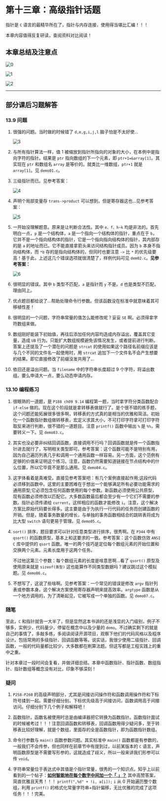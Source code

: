 # 第十三章：高级指针话题

指针是 `C` 语言的最精华所在了，指针与内存连接，使用得当堪比汇编！！！

本章内容值得反复研读，查阅资料对比阅读！

## 本章总结及注意点

![0](https://raw.githubusercontent.com/Y-puyu/picture/main/images/20201228130610.png)

![1](https://raw.githubusercontent.com/Y-puyu/picture/main/images/20201228131538.png)

![2](https://raw.githubusercontent.com/Y-puyu/picture/main/images/20201228131639.png)

---

## 部分课后习题解答

### 13.9 问题

1. 很强的问题。当时做的时候错了 `d,e,g,i,j,l` 脑子怕是不太好使...

    ![3](https://raw.githubusercontent.com/Y-puyu/picture/main/images/20201228163013.png)

2. 与所有指针算法一样，值 1 被缩放到指针所指向的对象的大小，在本例中是指向字符的指针。结果是 `ptr` 指向数组的下一个元素，即 `ptr+1=&array[1]`。其实现在 `ptr` 和数组名 `array` 是等价的。就类比一维数组，`ptr+1` 就是 `array[1]`。见 `demo01.c`。

3. 三级指针而已。见参考答案：

    ![4](https://raw.githubusercontent.com/Y-puyu/picture/main/images/20201228164907.png)

4. 声明个局部变量存 `trans->product` 可以想到，但是寄存器这也...见参考答案：

   ![5](https://raw.githubusercontent.com/Y-puyu/picture/main/images/20201228165052.png)

5. 一开始没理解题意。原来是让判断合法性。其中 `e、f、h~k` 均是非法的。首先明白一点，`p` 是一个结构体，`a` 是一个指向一个结构体的指针，重点在于 `b`，它并不是一个指向结构体的指针，它是一个指向指向结构体的指针，其内部存的是 `a` 的地址而已。它不能直接拿箭头来访问结构指针成员。因为 `b` 本身不指向结构体，而 `*b` 存的是指向结构体的，但同时也要注意 `->` 比 `*` 的优先级要高！基于此，上述这几个错误选项就很清楚了，样例代码可见 `dem02.c`。**见参考答案：**

    ![6](https://raw.githubusercontent.com/Y-puyu/picture/main/images/20201228170952.png)

6. 很明显的错误。其中 `b` 类型不匹配，`a` 是指针而 `y` 不是。`d` 也是类型不匹配，理由同上。

7. 优点题目都给说了...帮助处理命令行参数。但该函数没在标准中就意味着其可移植性差！

8. 很明显的一个问题，字符串常量的值怎么能修改呢？妥妥 `SE` 啊。必须得拿字符数组来做。

9. 数组刚好能装下初始值，再往后添加任何内容均造成内存溢出，覆盖其它变量，造成 `UB` 行为。只能扩大数组规模避免该情况发生，或者提前进行判断。答案上还提及了一个潜在的问题是 `strcat` 的使用如果这个路径名前缀应该是与几个不同的文件名一起使用时，用 `strcat` 追加下一个文件名不会产生想要的结果。即它直接修改了前缀没发共用了...

10. 依旧还是溢出问题。当 `filename` 中的字符串长度超过 9 个字符，将溢出数组。要么申请大一点，要么动态申请内存。

### 13.10 编程练习

1. 很眼熟的一道题，是 `P188 ch09 9.14` 编程第一题，当时拿字符分类函数配合 `if-else` 做的。现在这个阶段就是拿转移表做就行了。是个很不错的练手题，这个问题还能拓展很多很多啊，转移表的方式真的是相当的优雅和简洁。初始化一个函数指针数组做转移表，宏定义求其大小，不可打印字符拿可打印字符取反来进行判断，很不错的一道题目。注意 `printf()` 函数中输出 `%` 是 `%%`，需要转义一下。见 `demo03.c`。

2. 其实也没必要非纠结回调函数，直接调用不行吗？回调函数就是传一个函数指针进去就行了，写明相关类型即可。参考答案：这个函数可能不是特别有用，因为自己遍历列表几乎和调用一个通用函数一样容易。另一方面，这个范例有足够的价值来证明这个练习。注意，函数仍然需要知道链接在节点结构中的什么位置，所以它毕竟不是那么通用。见 `demo04.c`。

3. 这字体看着是真难受。直接见参考答案吧：有几个案例直接起作用;这段代码必须移到函数中。这里的主要困难在于想出一个能够满足所有必要功能需求的通用原型;它必须包含任何函数使用的每个参数。新函数必须使用公共原型，现有函数必须修改以匹配它。大多数函数最后都会至少有一个它们不需要的参数。指针必须传递给 `current`，这样相应的函数才能修改 `i`。注意，这个解决方案比原始代码要长得多。这主要是由于为执行一行代码的任务而创建函数的开销。但是，随着事务数量的增长，与单独的事务函数相结合的跳转表将成为比大型 `switch` 语句更易于管理。见 `demo05.c`。

4. `sort()` 排序，题目要求可以针对任意类型进行排序，很秀啊。在 `P344` 中有 `qsort()` 的函数原型，基本上和这要求的一致。参考答案：这个函数仿效 `ANSI C` 库中提供的 `qsort` 函数。唯一的两个技巧是定位每个数组元素的开始位置和交换两个元素。元素长度用于这两个任务。

    不过他这第三个参数：每个数组元素的长度是啥意思啊...看了 `qsort()` 原型及使用原来就是 `sizeof(类型)` 这也能算作不同类型数据吗？建议跳过这个模拟题。见 `demo06.c`。

5. 不想写了，这说了些啥啊。见参考答案：一个常见的错误是修改 `argv` 指针列表或参数本身。这个解决方案使用寄存器声明来提高效率。`argtype` 函数是从一个地方调用的，为了清晰起见，它被写成一个单独的函数。见 `demo07.c`。

### 随笔

至此，`C` 和指针就告一大半了，但是显然这本书讲的还是浅显的入门级别，例子不够多，实例少，代码量少，停留在概念中以及少量的 `demo`。不过确实剩下的就是自己的事情了，多敲多练，多阅读阅读开源项目，观察下他们的代码风格以及程序设计。包括常用的多级指针、回调函数等等。说实话，我很少使用二级指针、回调函数，一般的代码量都比较少，大多数都在刷算法题。但这写都是工程实践上的重中之重。

针对本章过一段时间会复看，并做详细总结。本章中函数指针、指针函数、数组指针、指针数组等概念没有对比，印象不够深刻！

### 疑问

1. `P258-P260` 的高级声明部分，尤其是间接访问操作符和函数调用操作符和下标符号揉到一起。需要仔细分别，下标优先级高于间接访问，函数调用高于间接访问。仔细分别下几个例子和解释吧！

2. 函数指针。函数名被使用时总是由编译器把它转换为函数指针。函数指针面试的时候被考过！！！注意回调函数和转移表，回调函数用得少疑问多，至于转移表比较好理解，就是个数组，里面存的全是函数指针，即为函数指针数组。

3. 命令行参数与 `main()` 函数参数问题。其实标准中 `main()` 函数都是有参数的，一般我们不会传参，但也同样在前章节中有提到过，以前某版本的 `C` 语言，声明函数原型是不需要写形参的，这就造成了歧义，所以一般来讲我们形参可以传 `void`。

4. 字符串常量位于表达式中其值是个指针常量，很秀的一个知识点。知乎上以前看到的一个帖子：[**如何智能地在每个数字中间加一个「,」？**](https://www.zhihu.com/question/412135686) 其中高赞答案，简直优雅且天秀！！！ `printf(",%d" + !i, a[i]);` `i` 从 0 开始遍历整个数组，利用 `printf()` 的格式化常量字符串+指针偏移，无比优雅的完成了这项任务！！！完美。
